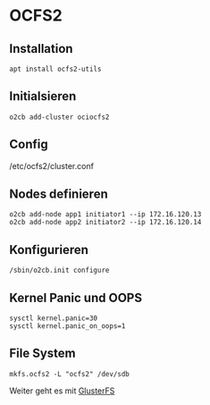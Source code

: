 # OCFS2

## Installation

    apt install ocfs2-utils

## Initialsieren

    o2cb add-cluster ociocfs2

## Config

/etc/ocfs2/cluster.conf

## Nodes definieren

    o2cb add-node app1 initiator1 --ip 172.16.120.13
    o2cb add-node app2 initiator2 --ip 172.16.120.14

## Konfigurieren

    /sbin/o2cb.init configure

## Kernel Panic und OOPS

    sysctl kernel.panic=30
    sysctl kernel.panic_on_oops=1

## File System

    mkfs.ocfs2 -L "ocfs2" /dev/sdb

Weiter geht es mit [GlusterFS](../09_GlusterFS)
